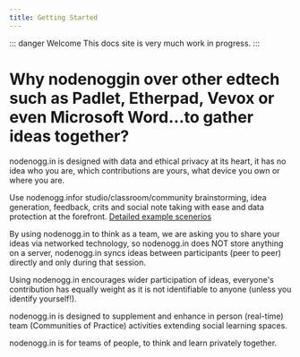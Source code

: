 ```yaml
---
title: Getting Started
---
```


::: danger Welcome
This docs site is very much work in progress.
:::

# Why nodenoggin over other edtech such as Padlet, Etherpad, Vevox or even Microsoft Word…to gather ideas together?

nodenogg.in is designed with data and ethical privacy at its heart, it has no idea who you are, which contributions are yours, what device you own or where you are.

Use nodenogg.infor studio/classroom/community brainstorming, idea generation, feedback, crits and social note taking with ease and data protection at the forefront. [Detailed example scenerios](scenerios) 

By using nodenogg.in to think as a team, we are asking you to share your ideas via networked technology, so nodenogg.in does NOT store anything on a server, nodenogg.in syncs ideas between participants (peer to peer) directly and only during that session.

Using nodenogg.in encourages wider participation of ideas, everyone's contribution has equally weight as it is not identifiable to anyone (unless you identify yourself!).

nodenogg.in is designed to supplement and enhance in person (real-time) team (Communities of Practice) activities extending social learning spaces.

nodenogg.in is for teams of people, to think and learn privately together.